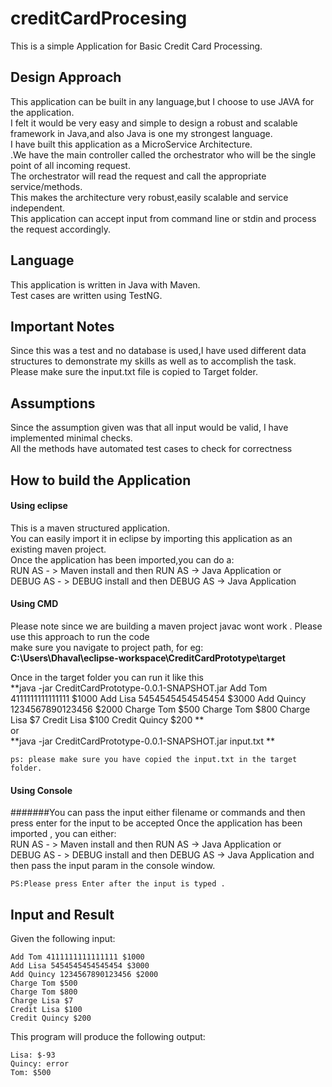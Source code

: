 # creditCardProcesing
This is a simple Application for Basic Credit Card Processing. 


## Design Approach
This application can be built in any language,but I choose to use JAVA for the application.<br> 
I felt it would be very easy and simple to design a robust and scalable framework in Java,and also Java is one my strongest language. 
<br>
I have built this application as a MicroService Architecture.<br>.We have the main controller called the orchestrator who will be the single point of all incoming request.<br> The orchestrator will read the request and call the appropriate service/methods.<br>
This makes the architecture very robust,easily scalable and service independent.<br>
This application can accept input from command line or stdin and process the request accordingly.

## Language 
This application is written in Java with Maven. <br> 
Test cases are written using TestNG.

## Important Notes
Since this was a test and no database is used,I have used different data structures to demonstrate my skills as well as to accomplish the task.</br>
Please make sure the input.txt file is copied to Target folder.<br>

## Assumptions 
Since the assumption given was that all input would be valid, I have implemented minimal checks.<br>
All the methods have automated test cases to check for correctness

## How to build the Application
#### Using eclipse 
This is a maven structured application. <br>
You can easily import it in eclipse by importing this application as an existing maven project.<br>
Once the application has been imported,you can do a:<br>
RUN AS - > Maven install and then RUN AS -> Java Application 
or <br>
DEBUG AS - >  DEBUG install and then DEBUG AS -> Java Application

#### Using CMD 
Please note since we are building a maven project javac wont work . 
Please use this approach to run the code 
<br>
make sure you navigate to project path, for eg:<br>
**C:\Users\Dhaval\eclipse-workspace\CreditCardPrototype\target**

Once in the target folder you can run it like this<br>
**java -jar CreditCardPrototype-0.0.1-SNAPSHOT.jar Add Tom 4111111111111111 $1000 Add Lisa 5454545454545454 $3000 Add Quincy 1234567890123456 $2000 Charge Tom $500 Charge Tom $800 Charge Lisa $7 Credit Lisa $100 Credit Quincy $200 **
<br>
or <br>
**java -jar CreditCardPrototype-0.0.1-SNAPSHOT.jar input.txt **

```
ps: please make sure you have copied the input.txt in the target folder.
```

#### Using Console
#######You can pass the input either filename or commands and then press enter for the input to be accepted
Once the application has been imported , you can either:<br>
RUN AS - > Maven install and then RUN AS -> Java Application 
or <br>
DEBUG AS - >  DEBUG install and then DEBUG AS -> Java Application
and then pass the input param in the console window. 

```
PS:Please press Enter after the input is typed .
```

## Input and Result 

Given the following input:

```
Add Tom 4111111111111111 $1000
Add Lisa 5454545454545454 $3000
Add Quincy 1234567890123456 $2000
Charge Tom $500
Charge Tom $800
Charge Lisa $7
Credit Lisa $100
Credit Quincy $200
```

This program will produce the following output:

```
Lisa: $-93
Quincy: error
Tom: $500
```




